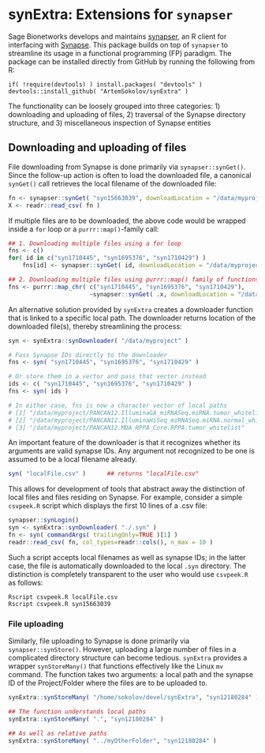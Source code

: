 # synExtra: Extensions for `synapser`

Sage Bionetworks develops and maintains [synapser](https://github.com/Sage-Bionetworks/synapser), an R client for interfacing with [Synapse](https://www.synapse.org/). This package builds on top of `synapser` to streamline its usage in a functional programming (FP) paradigm. The package can be installed directly from GitHub by running the following from R:

    if( !require(devtools) ) install.packages( "devtools" )
    devtools::install_github( "ArtemSokolov/synExtra" )

The functionality can be loosely grouped into three categories: 1) downloading and uploading of files, 2) traversal of the Synapse directory structure, and 3) miscellaneous inspection of Synapse entities

## Downloading and uploading of files

File downloading from Synapse is done primarily via `synapser::synGet()`. Since the follow-up action is often to load the downloaded file, a canonical `synGet()` call retrieves the local filename of the downloaded file:

``` R
fn <- synapser::synGet( "syn15663039", downloadLocation = "/data/myproject" )$path
X <- readr::read_csv( fn )
```

If multiple files are to be downloaded, the above code would be wrapped inside a `for` loop or a `purrr::map()`-family call:

``` R
## 1. Downloading multiple files using a for loop
fns <- c()
for( id in c("syn1710445", "syn1695376", "syn1710429") )
    fns[id] <- synapser::synGet( id, downloadLocation = "/data/myproject" )$path

## 2. Downloading multiple files using purrr::map() family of functions
fns <- purrr::map_chr( c("syn1710445", "syn1695376", "syn1710429"),
                       ~synapser::synGet( .x, downloadLocation = "/data/myproject" )$path )
```

An alternative solution provided by `synExtra` creates a downloader function that is linked to a specific local path. The downloader returns location of the downloaded file(s), thereby streamlining the process:

``` R
syn <- synExtra::synDownloader( "/data/myproject" )

# Pass Synapse IDs directly to the downloader
fns <- syn( "syn1710445", "syn1695376", "syn1710429" )

# Or store them in a vector and pass that vector instead
ids <- c( "syn1710445", "syn1695376", "syn1710429" )
fns <- syn( ids )

# In either case, fns is now a character vector of local paths
# [1] "/data/myproject/PANCAN12.IlluminaGA_miRNASeq.miRNA.tumor_whitelist"    
# [2] "/data/myproject/PANCAN12.IlluminaHiSeq_miRNASeq.miRNA.normal_whitelist"
# [3] "/data/myproject/PANCAN12.MDA_RPPA_Core.RPPA.tumor_whitelist"           
```

An important feature of the downloader is that it recognizes whether its arguments are valid synapse IDs. Any argument not recognized to be one is assumed to be a local filename already.

``` R
syn( "localFile.csv" )      ## returns "localFile.csv"
```

This allows for development of tools that abstract away the distinction of local files and files residing on Synapse. For example, consider a simple `csvpeek.R` script which displays the first 10 lines of a .csv file:

``` R
synapser::synLogin()
syn <- synExtra::synDownloader( "./.syn" )
fn <- syn( commandArgs( trailingOnly=TRUE )[1] )
readr::read_csv( fn, col_types=readr::cols(), n_max = 10 )
```

Such a script accepts local filenames as well as synapse IDs; in the latter case, the file is automatically downloaded to the local `.syn` directory. The distinction is completely transparent to the user who would use `csvpeek.R` as follows:

    Rscript csvpeek.R localFile.csv
    Rscript csvpeek.R syn15663039
    
### File uploading

Similarly, file uploading to Synapse is done primarily via `synapser::synStore()`. However, uploading a large number of files in a complicated directory structure can become tedious. `synExtra` provides a wrapper `synStoreMany()` that functions effectively like the Linux `mv` command. The function takes two arguments: a local path and the synapse ID of the Project/Folder where the files are to be uploaded to.

``` R
synExtra::synStoreMany( "/home/sokolov/devel/synExtra", "syn12180284" )

## The function understands local paths
synExtra::synStoreMany( ".", "syn12180284" )

## As well as relative paths
synExtra::synStoreMany( "../myOtherFolder", "syn12180284" )
```

